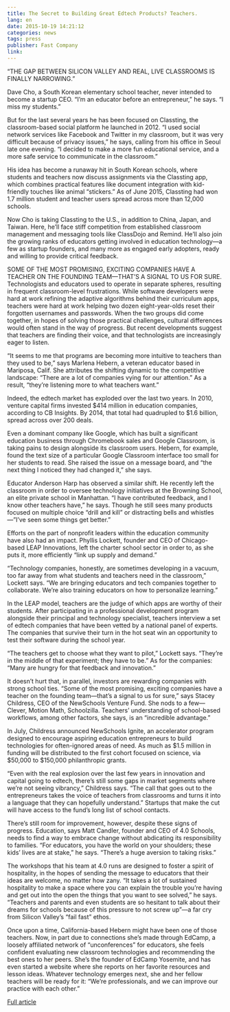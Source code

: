 ```yaml
---
title: The Secret to Building Great Edtech Products? Teachers.
lang: en
date: 2015-10-19 14:21:12
categories: news
tags: press
publisher: Fast Company
link:
---
```

“THE GAP BETWEEN SILICON VALLEY AND REAL, LIVE CLASSROOMS IS FINALLY NARROWING.”<!-- more -->

Dave Cho, a South Korean elementary school teacher, never intended to become a startup CEO. “I’m an educator before an entrepreneur,” he says. “I miss my students.”

But for the last several years he has been focused on Classting, the classroom-based social platform he launched in 2012. “I used social network services like Facebook and Twitter in my classroom, but it was very difficult because of privacy issues,” he says, calling from his office in Seoul late one evening. “I decided to make a more fun educational service, and a more safe service to communicate in the classroom.”

His idea has become a runaway hit in South Korean schools, where students and teachers now discuss assignments via the Classting app, which combines practical features like document integration with kid-friendly touches like animal “stickers.” As of June 2015, Classting had won 1.7 million student and teacher users spread across more than 12,000 schools.

Now Cho is taking Classting to the U.S., in addition to China, Japan, and Taiwan. Here, he’ll face stiff competition from established classroom management and messaging tools like ClassDojo and Remind. He’ll also join the growing ranks of educators getting involved in education technology—a few as startup founders, and many more as engaged early adopters, ready and willing to provide critical feedback.

SOME OF THE MOST PROMISING, EXCITING COMPANIES HAVE A TEACHER ON THE FOUNDING TEAM—THAT’S A SIGNAL TO US FOR SURE.
Technologists and educators used to operate in separate spheres, resulting in frequent classroom-level frustrations. While software developers were hard at work refining the adaptive algorithms behind their curriculum apps, teachers were hard at work helping two dozen eight-year-olds reset their forgotten usernames and passwords. When the two groups did come together, in hopes of solving those practical challenges, cultural differences would often stand in the way of progress. But recent developments suggest that teachers are finding their voice, and that technologists are increasingly eager to listen.

“It seems to me that programs are becoming more intuitive to teachers than they used to be,” says Marlena Hebern, a veteran educator based in Mariposa, Calif. She attributes the shifting dynamic to the competitive landscape: “There are a lot of companies vying for our attention.” As a result, “they’re listening more to what teachers want.”

Indeed, the edtech market has exploded over the last two years. In 2010, venture capital firms invested $414 million in education companies, according to CB Insights. By 2014, that total had quadrupled to $1.6 billion, spread across over 200 deals.

Even a dominant company like Google, which has built a significant education business through Chromebook sales and Google Classroom, is taking pains to design alongside its classroom users. Hebern, for example, found the text size of a particular Google Classroom interface too small for her students to read. She raised the issue on a message board, and “the next thing I noticed they had changed it,” she says.

Educator Anderson Harp has observed a similar shift. He recently left the classroom in order to oversee technology initiatives at the Browning School, an elite private school in Manhattan. “I have contributed feedback, and I know other teachers have,” he says. Though he still sees many products focused on multiple choice “drill and kill” or distracting bells and whistles—”I’ve seen some things get better.”

Efforts on the part of nonprofit leaders within the education community have also had an impact. Phyllis Lockett, founder and CEO of Chicago-based LEAP Innovations, left the charter school sector in order to, as she puts it, more efficiently “link up supply and demand.”

“Technology companies, honestly, are sometimes developing in a vacuum, too far away from what students and teachers need in the classroom,” Lockett says. “We are bringing educators and tech companies together to collaborate. We’re also training educators on how to personalize learning.”

In the LEAP model, teachers are the judge of which apps are worthy of their students. After participating in a professional development program alongside their principal and technology specialist, teachers interview a set of edtech companies that have been vetted by a national panel of experts. The companies that survive their turn in the hot seat win an opportunity to test their software during the school year.

“The teachers get to choose what they want to pilot,” Lockett says. “They’re in the middle of that experiment; they have to be.” As for the companies: “Many are hungry for that feedback and innovation.”

It doesn’t hurt that, in parallel, investors are rewarding companies with strong school ties. “Some of the most promising, exciting companies have a teacher on the founding team—that’s a signal to us for sure,” says Stacey Childress, CEO of the NewSchools Venture Fund. She nods to a few—Clever, Motion Math, Schoolzilla. Teachers’ understanding of school-based workflows, among other factors, she says, is an “incredible advantage.”

In July, Childress announced NewSchools Ignite, an accelerator program designed to encourage aspiring education entrepreneurs to build technologies for often-ignored areas of need. As much as $1.5 million in funding will be distributed to the first cohort focused on science, via $50,000 to $150,000 philanthropic grants.

“Even with the real explosion over the last few years in innovation and capital going to edtech, there’s still some gaps in market segments where we’re not seeing vibrancy,” Childress says. “The call that goes out to the entrepreneurs takes the voice of teachers from classrooms and turns it into a language that they can hopefully understand.” Startups that make the cut will have access to the fund’s long list of school contacts.

There’s still room for improvement, however, despite these signs of progress. Education, says Matt Candler, founder and CEO of 4.0 Schools, needs to find a way to embrace change without abdicating its responsibility to families. “For educators, you have the world on your shoulders; these kids’ lives are at stake,” he says. “There’s a huge aversion to taking risks.”

The workshops that his team at 4.0 runs are designed to foster a spirit of hospitality, in the hopes of sending the message to educators that their ideas are welcome, no matter how zany. “It takes a lot of sustained hospitality to make a space where you can explain the trouble you’re having and get out into the open the things that you want to see solved,” he says. “Teachers and parents and even students are so hesitant to talk about their dreams for schools because of this pressure to not screw up”—a far cry from Silicon Valley’s “fail fast” ethos.

Once upon a time, California-based Hebern might have been one of those teachers. Now, in part due to connections she’s made through EdCamp, a loosely affiliated network of “unconferences” for educators, she feels confident evaluating new classroom technologies and recommending the best ones to her peers. She’s the founder of EdCamp Yosemite, and has even started a website where she reports on her favorite resources and lesson ideas. Whatever technology emerges next, she and her fellow teachers will be ready for it: “We’re professionals, and we can improve our practice with each other.”

[Full article](https://www.fastcompany.com/3050559/the-secret-to-building-great-edtech-products-teachers)
